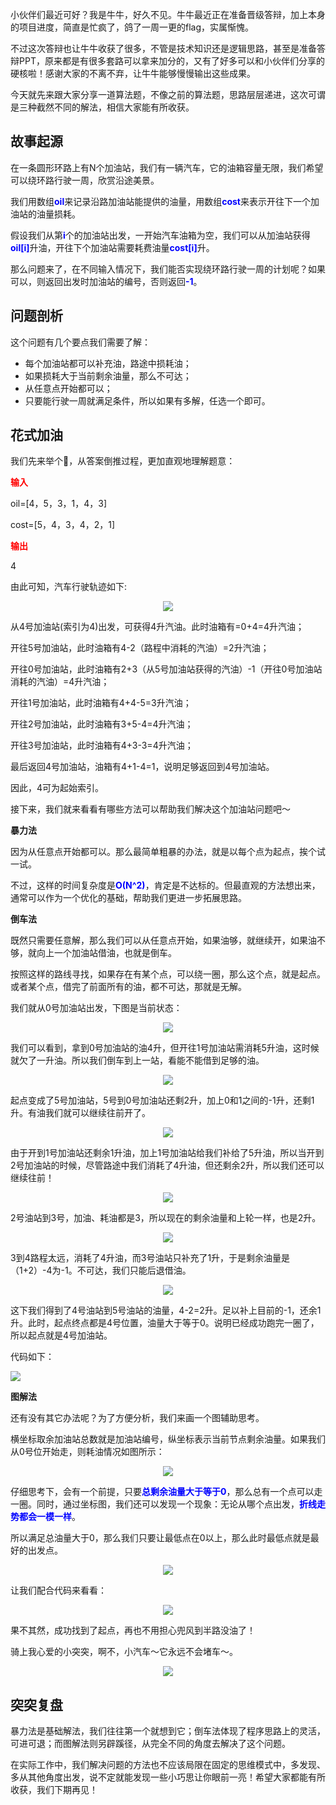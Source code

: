 小伙伴们最近可好？我是牛牛，好久不见。牛牛最近正在准备晋级答辩，加上本身的项目进度，简直是忙疯了，鸽了一周一更的flag，实属惭愧。

不过这次答辩也让牛牛收获了很多，不管是技术知识还是逻辑思路，甚至是准备答辩PPT，原来都是有很多套路可以拿来加分的，又有了好多可以和小伙伴们分享的硬核啦！感谢大家的不离不弃，让牛牛能够慢慢输出这些成果。

今天就先来跟大家分享一道算法题，不像之前的算法题，思路层层递进，这次可谓是三种截然不同的解法，相信大家能有所收获。

## 故事起源

在一条圆形环路上有N个加油站，我们有一辆汽车，它的油箱容量无限，我们希望可以绕环路行驶一周，欣赏沿途美景。

我们用数组<b><font color=blue>oil</font></b>来记录沿路加油站能提供的油量，用数组<b><font color=blue>cost</font></b>来表示开往下一个加油站的油量损耗。

假设我们从第<b><font color=blue>i</font></b>个的加油站出发，一开始汽车油箱为空，我们可以从加油站获得<b><font color=blue>oil[i]</font></b>升油，开往下个加油站需要耗费油量<b><font color=blue>cost[i]</font></b>升。

那么问题来了，在不同输入情况下，我们能否实现绕环路行驶一周的计划呢？如果可以，则返回出发时加油站的编号，否则返回<b><font color=blue>-1</font></b>。

## 问题剖析

这个问题有几个要点我们需要了解：

- 每个加油站都可以补充油，路途中损耗油；
- 如果损耗大于当前剩余油量，那么不可达；
- 从任意点开始都可以；
- 只要能行驶一周就满足条件，所以如果有多解，任选一个即可。

## 花式加油

我们先来举个🌰，从答案倒推过程，更加直观地理解题意：

<b><font color=red>输入</font></b>

oil=[4，5，3，1，4，3]

cost=[5，4，3，4，2，1]

<b><font color=red>输出</font></b>

4

由此可知，汽车行驶轨迹如下:
<center>
  
![](https://mmbiz.qpic.cn/mmbiz_gif/HQKXnkPzzdsDibxANGDRFdydkHQcrRibwbSGldCtAiaqs8ocJ3abCawr0QHniblM7ia9W9S0JTxlKgGXhcOHTyD9gAQ/640?wx_fmt=gif&wxfrom=5&wx_lazy=1)</center>

从4号加油站(索引为4)出发，可获得4升汽油。此时油箱有=0+4=4升汽油；

开往5号加油站，此时油箱有4-2（路程中消耗的汽油）=2升汽油；

开往0号加油站，此时油箱有2+3（从5号加油站获得的汽油）-1（开往0号加油站消耗的汽油）=4升汽油；

开往1号加油站，此时油箱有4+4-5=3升汽油；

开往2号加油站，此时油箱有3+5-4=4升汽油；

开往3号加油站，此时油箱有4+3-3=4升汽油；

最后返回4号加油站，油箱有4+1-4=1，说明足够返回到4号加油站。

因此，4可为起始索引。

接下来，我们就来看看有哪些方法可以帮助我们解决这个加油站问题吧～

**暴力法**

因为从任意点开始都可以。那么最简单粗暴的办法，就是以每个点为起点，挨个试一试。

不过，这样的时间复杂度是<b><font color=blue>O(N^2)</font></b>，肯定是不达标的。但最直观的方法想出来，通常可以作为一个优化的基础，帮助我们更进一步拓展思路。

**倒车法**

既然只需要任意解，那么我们可以从任意点开始，如果油够，就继续开，如果油不够，就向上一个加油站借油，也就是倒车。

按照这样的路线寻找，如果存在有某个点，可以绕一圈，那么这个点，就是起点。或者某个点，借完了前面所有的油，都不可达，那就是无解。

我们就从0号加油站出发，下图是当前状态：
<center>

![](https://files.mdnice.com/user/13621/c875b417-265d-4482-98ef-fd50b5b865f4.png)</center>

我们可以看到，拿到0号加油站的油4升，但开往1号加油站需消耗5升油，这时候就欠了一升油。所以我们倒车到上一站，看能不能借到足够的油。
<center>

![](https://files.mdnice.com/user/13621/907f8626-37fd-498a-b131-44123c3cfc26.png)</center>

起点变成了5号加油站，5号到0号加油站还剩2升，加上0和1之间的-1升，还剩1升。有油我们就可以继续往前开了。
<center>

![](https://files.mdnice.com/user/13621/6ceeac2d-8e69-43a0-9938-262b14333af8.png)</center>

由于开到1号加油站还剩余1升油，加上1号加油站给我们补给了5升油，所以当开到2号加油站的时候，尽管路途中我们消耗了4升油，但还剩余2升，所以我们还可以继续往前！
<center>

![](https://files.mdnice.com/user/13621/5217599b-fa11-4979-aebe-d20667959536.png)</center>

2号油站到3号，加油、耗油都是3，所以现在的剩余油量和上轮一样，也是2升。
<center>

![](https://files.mdnice.com/user/13621/ae1c0016-a1de-4721-971b-a28b345014bb.png)</center>

3到4路程太远，消耗了4升油，而3号油站只补充了1升，于是剩余油量是（1+2）-4为-1。不可达，我们只能后退借油。
<center>

![](https://files.mdnice.com/user/13621/8a8de54f-a902-40d7-8efb-cbdcf8a4b633.png)</center>

这下我们得到了4号油站到5号油站的油量，4-2=2升。足以补上目前的-1，还余1升。此时，起点终点都是4号位置，油量大于等于0。说明已经成功跑完一圈了，所以起点就是4号加油站。

代码如下：

![](https://mmbiz.qpic.cn/mmbiz_png/HQKXnkPzzdsISe0X1IGIGPGXk8eGyhpZiaa8XYeCqRQlFsAJsnHHQL75ZaHsJUUuPPxovUvNSibxEnr51PBFbKzw/640?wx_fmt=png&wxfrom=5&wx_lazy=1&wx_co=1)

**图解法**

还有没有其它办法呢？为了方便分析，我们来画一个图辅助思考。

横坐标取余加油站总数就是加油站编号，纵坐标表示当前节点剩余油量。如果我们从0号位开始走，则耗油情况如图所示：
<center>

![](https://files.mdnice.com/user/13621/2c537cc8-e6ab-4979-954e-7de3f8eb354b.png)</center>

仔细思考下，会有一个前提，只要<b><font color=blue>总剩余油量大于等于0</font></b>，那么总有一个点可以走一圈。同时，通过坐标图，我们还可以发现一个现象：无论从哪个点出发，<b><font color=blue>折线走势都会一模一样</font></b>。

所以满足总油量大于0，那么我们只要让最低点在0以上，那么此时最低点就是最好的出发点。
<center>

![](https://files.mdnice.com/user/13621/ee271794-2843-42ea-aca4-a1e1834e4cfb.png)</center>

让我们配合代码来看看：
<center>
  
![](https://mmbiz.qpic.cn/mmbiz_png/HQKXnkPzzdsISe0X1IGIGPGXk8eGyhpZ4EV57yOkc48GWKrV9WK1l6KI7HxGicZghmOjTBXI924OS10DQmmDdZA/640?wx_fmt=png&wxfrom=5&wx_lazy=1&wx_co=1)</center>

果不其然，成功找到了起点，再也不用担心兜风到半路没油了！

骑上我心爱的小突突，啊不，小汽车～它永远不会堵车～。
<center>

![](https://mmbiz.qpic.cn/mmbiz_gif/HQKXnkPzzdsDibxANGDRFdydkHQcrRibwbF66S27xjdXvdSdqaickpIqNrxBuGPvINS7fFQ5w37NRPAfAWWQ5jPiaQ/640?wx_fmt=gif&wxfrom=5&wx_lazy=1)</center>

## 突突复盘

暴力法是基础解法，我们往往第一个就想到它；倒车法体现了程序思路上的灵活，可进可退；而图解法则另辟蹊径，从完全不同的角度去解决了这个问题。

在实际工作中，我们解决问题的方法也不应该局限在固定的思维模式中，多发现、多从其他角度出发，说不定就能发现一些小巧思让你眼前一亮！希望大家都能有所收获，我们下期再见！











